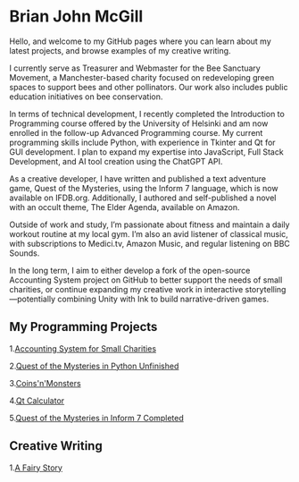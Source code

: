 # Brian John McGill

Hello, and welcome to my GitHub pages where you can learn about my latest projects, and browse examples of my creative writing.

I currently serve as Treasurer and Webmaster for the Bee Sanctuary Movement, a Manchester-based charity focused on redeveloping green spaces to support bees and other pollinators. Our work also includes public education initiatives on bee conservation.

In terms of technical development, I recently completed the Introduction to Programming course offered by the University of Helsinki and am now enrolled in the follow-up Advanced Programming course. My current programming skills include Python, with experience in Tkinter and Qt for GUI development. I plan to expand my expertise into JavaScript, Full Stack Development, and AI tool creation using the ChatGPT API.

As a creative developer, I have written and published a text adventure game, Quest of the Mysteries, using the Inform 7 language, which is now available on IFDB.org. Additionally, I authored and self-published a novel with an occult theme, The Elder Agenda, available on Amazon.

Outside of work and study, I’m passionate about fitness and maintain a daily workout routine at my local gym. I’m also an avid listener of classical music, with subscriptions to Medici.tv, Amazon Music, and regular listening on BBC Sounds.

In the long term, I aim to either develop a fork of the open-source Accounting System project on GitHub to better support the needs of small charities, or continue expanding my creative work in interactive storytelling—potentially combining Unity with Ink to build narrative-driven games.

## My Programming Projects

1.[Accounting System for Small Charities](https://github.com/bjmcgill/Accounting-System-for-Small-Charities)

2.[Quest of the Mysteries in Python Unfinished](https://github.com/Quest-of-the-Mysteries)

3.[Coins'n'Monsters](https://github.com/bjmcgill/coins-n-monsters)

4.[Qt Calculator](https://github.com/bjmcgill/calculator)

5.[Quest of the Mysteries in Inform 7 Completed](https://ifdb.org/viewgame?id=uczj0af83xin3bwd)

## Creative Writing

1.[A Fairy Story](https://bjmcgill.github.io/A-Fairy-Story.md)
